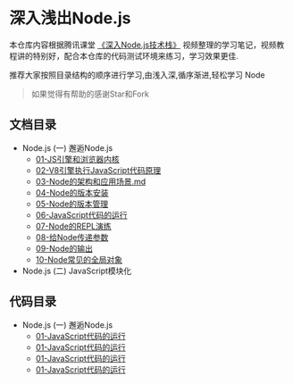 # 深入浅出Node.js

本仓库内容根据腾讯课堂 [《深入Node.js技术栈》](https://ke.qq.com/course/3025600) 视频整理的学习笔记，视频教程讲的特别好，配合本仓库的代码测试环境来练习，学习效果更佳.

推荐大家按照目录结构的顺序进行学习,由浅入深,循序渐进,轻松学习 Node

> 如果觉得有帮助的感谢Star和Fork

## 文档目录

- Node.js (一) 邂逅Node.js
  + [01-JS引擎和浏览器内核](01_邂逅Node.js/md/01-JS引擎和浏览器内核.md)
  + [02-V8引擎执行JavaScript代码原理](01_邂逅Node.js/md/02-V8引擎执行JavaScript代码原理)
  + [03-Node的架构和应用场景.md](01_邂逅Node.js/md/03-Node的架构和应用场景.md)
  + [04-Node的版本安装](01_邂逅Node.js/md/04-Node的版本安装.md)
  + [05-Node的版本管理](01_邂逅Node.js/md/05-Node的版本管理.md)
  + [06-JavaScript代码的运行](01_邂逅Node.js/md/06-JavaScript代码的运行.md)
  + [07-Node的REPL演练](01_邂逅Node.js/md/07-Node的REPL演练.md)
  + [08-给Node传递参数](01_邂逅Node.js/md/08-给Node传递参数.md)
  + [09-Node的输出](01_邂逅Node.js/md/09-Node的输出.md)
  + [10-Node常见的全局对象](01_邂逅Node.js/md/10-Node常见的全局对象.md)
- Node.js (二) JavaScript模块化

## 代码目录

- Node.js (一) 邂逅Node.js
  + [01-JavaScript代码的运行](01_邂逅Node.js/code/01-JavaScript代码的运行)
  + [01-JavaScript代码的运行](01_邂逅Node.js/code/01-JavaScript代码的运行)
  + [01-JavaScript代码的运行](01_邂逅Node.js/code/01-JavaScript代码的运行)
  + [01-JavaScript代码的运行](01_邂逅Node.js/code/01-JavaScript代码的运行)